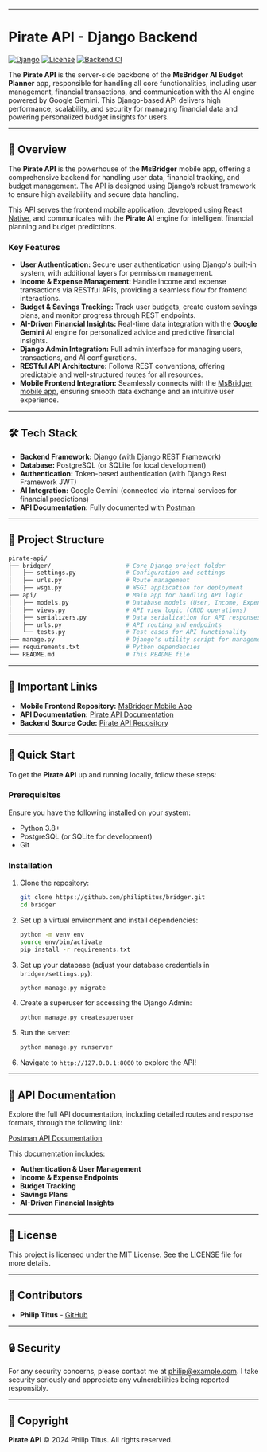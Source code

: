 
---

# Pirate API - Django Backend

[![Django](https://img.shields.io/badge/Django-3.2+-brightgreen)](https://www.djangoproject.com/)
[![License](https://img.shields.io/badge/license-MIT-blue.svg)](https://github.com/philiptitus/bridger/blob/main/LICENSE)
[![Backend CI](https://github.com/philiptitus/bridger/actions/workflows/backend.yml/badge.svg)](https://github.com/philiptitus/bridger/actions/workflows/backend.yml)

The **Pirate API** is the server-side backbone of the **MsBridger AI Budget Planner** app, responsible for handling all core functionalities, including user management, financial transactions, and communication with the AI engine powered by Google Gemini. This Django-based API delivers high performance, scalability, and security for managing financial data and powering personalized budget insights for users.

---

## 📖 Overview

The **Pirate API** is the powerhouse of the **MsBridger** mobile app, offering a comprehensive backend for handling user data, financial tracking, and budget management. The API is designed using Django’s robust framework to ensure high availability and secure data handling.

This API serves the frontend mobile application, developed using [React Native](https://github.com/philiptitus/MsBridger), and communicates with the **Pirate AI** engine for intelligent financial planning and budget predictions.

### Key Features

- **User Authentication:** Secure user authentication using Django's built-in system, with additional layers for permission management.
- **Income & Expense Management:** Handle income and expense transactions via RESTful APIs, providing a seamless flow for frontend interactions.
- **Budget & Savings Tracking:** Track user budgets, create custom savings plans, and monitor progress through REST endpoints.
- **AI-Driven Financial Insights:** Real-time data integration with the **Google Gemini** AI engine for personalized advice and predictive financial insights.
- **Django Admin Integration:** Full admin interface for managing users, transactions, and AI configurations.
- **RESTful API Architecture:** Follows REST conventions, offering predictable and well-structured routes for all resources.
- **Mobile Frontend Integration:** Seamlessly connects with the [MsBridger mobile app](https://github.com/philiptitus/msbridger-mobile), ensuring smooth data exchange and an intuitive user experience.

---

## 🛠️ Tech Stack

- **Backend Framework:** Django (with Django REST Framework)
- **Database:** PostgreSQL (or SQLite for local development)
- **Authentication:** Token-based authentication (with Django Rest Framework JWT)
- **AI Integration:** Google Gemini (connected via internal services for financial predictions)
- **API Documentation:** Fully documented with [Postman](https://documenter.getpostman.com/view/31401198/2sA3e1AV8h)

---

## 📂 Project Structure

```bash
pirate-api/
├── bridger/                     # Core Django project folder
│   ├── settings.py              # Configuration and settings
│   ├── urls.py                  # Route management
│   ├── wsgi.py                  # WSGI application for deployment
├── api/                         # Main app for handling API logic
│   ├── models.py                # Database models (User, Income, Expenses, Budgets)
│   ├── views.py                 # API view logic (CRUD operations)
│   ├── serializers.py           # Data serialization for API responses
│   ├── urls.py                  # API routing and endpoints
│   └── tests.py                 # Test cases for API functionality
├── manage.py                    # Django's utility script for management commands
├── requirements.txt             # Python dependencies
└── README.md                    # This README file
```

---

## 🔗 Important Links

- **Mobile Frontend Repository:** [MsBridger Mobile App](https://github.com/philiptitus/MsBridger)
- **API Documentation:** [Pirate API Documentation](https://documenter.getpostman.com/view/31401198/2sA3e1AV8h)
- **Backend Source Code:** [Pirate API Repository](https://github.com/philiptitus/bridger)

---

## 🚀 Quick Start

To get the **Pirate API** up and running locally, follow these steps:

### Prerequisites

Ensure you have the following installed on your system:

- Python 3.8+
- PostgreSQL (or SQLite for development)
- Git

### Installation

1. Clone the repository:

   ```bash
   git clone https://github.com/philiptitus/bridger.git
   cd bridger
   ```

2. Set up a virtual environment and install dependencies:

   ```bash
   python -m venv env
   source env/bin/activate
   pip install -r requirements.txt
   ```

3. Set up your database (adjust your database credentials in `bridger/settings.py`):

   ```bash
   python manage.py migrate
   ```

4. Create a superuser for accessing the Django Admin:

   ```bash
   python manage.py createsuperuser
   ```

5. Run the server:

   ```bash
   python manage.py runserver
   ```

6. Navigate to `http://127.0.0.1:8000` to explore the API!

---

## 📄 API Documentation

Explore the full API documentation, including detailed routes and response formats, through the following link:

[Postman API Documentation](https://documenter.getpostman.com/view/31401198/2sA3e1AV8h)

This documentation includes:

- **Authentication & User Management**
- **Income & Expense Endpoints**
- **Budget Tracking**
- **Savings Plans**
- **AI-Driven Financial Insights**

---

## 📜 License

This project is licensed under the MIT License. See the [LICENSE](https://github.com/philiptitus/bridger/blob/main/LICENSE) file for more details.

---

## 👤 Contributors

- **Philip Titus** - [GitHub](https://github.com/philiptitus)

---

## 🔒 Security

For any security concerns, please contact me at [philip@example.com](mailto:mrphilipowade@gmail.com). I take security seriously and appreciate any vulnerabilities being reported responsibly.

---

## 📝 Copyright

**Pirate API** © 2024 Philip Titus. All rights reserved.
